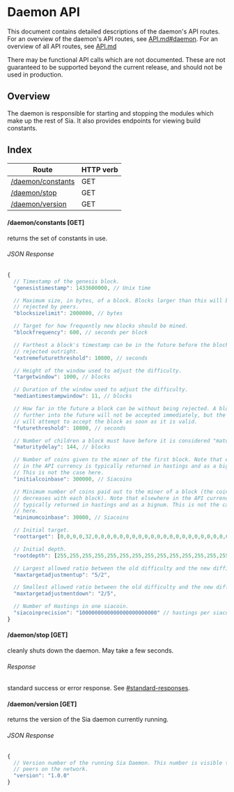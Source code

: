 Daemon API
===========

This document contains detailed descriptions of the daemon's API routes. For an
overview of the daemon's API routes, see [API.md#daemon](/doc/API.md#daemon).
For an overview of all API routes, see [API.md](/doc/API.md)

There may be functional API calls which are not documented. These are not
guaranteed to be supported beyond the current release, and should not be used
in production.

Overview
--------

The daemon is responsible for starting and stopping the modules which make up
the rest of Sia. It also provides endpoints for viewing build constants.

Index
-----

| Route                                     | HTTP verb |
| ----------------------------------------- | --------- |
| [/daemon/constants](#daemonconstants-get) | GET       |
| [/daemon/stop](#daemonstop-get)           | GET       |
| [/daemon/version](#daemonversion-get)     | GET       |

#### /daemon/constants [GET]

returns the set of constants in use.

###### JSON Response
```javascript
{
  // Timestamp of the genesis block.
  "genesistimestamp": 1433600000, // Unix time

  // Maximum size, in bytes, of a block. Blocks larger than this will be
  // rejected by peers.
  "blocksizelimit": 2000000, // bytes

  // Target for how frequently new blocks should be mined.
  "blockfrequency": 600, // seconds per block

  // Farthest a block's timestamp can be in the future before the block is
  // rejected outright.
  "extremefuturethreshold": 10800, // seconds

  // Height of the window used to adjust the difficulty.
  "targetwindow": 1000, // blocks

  // Duration of the window used to adjust the difficulty.
  "mediantimestampwindow": 11, // blocks

  // How far in the future a block can be without being rejected. A block
  // further into the future will not be accepted immediately, but the daemon
  // will attempt to accept the block as soon as it is valid.
  "futurethreshold": 10800, // seconds

  // Number of children a block must have before it is considered "mature."
  "maturitydelay": 144, // blocks

  // Number of coins given to the miner of the first block. Note that elsewhere
  // in the API currency is typically returned in hastings and as a bignum.
  // This is not the case here.
  "initialcoinbase": 300000, // Siacoins

  // Minimum number of coins paid out to the miner of a block (the coinbase
  // decreases with each block). Note that elsewhere in the API currency is
  // typically returned in hastings and as a bignum. This is not the case
  // here.
  "minimumcoinbase": 30000, // Siacoins

  // Initial target.
  "roottarget": [0,0,0,0,32,0,0,0,0,0,0,0,0,0,0,0,0,0,0,0,0,0,0,0,0,0,0,0,0,0,0,0],

  // Initial depth.
  "rootdepth": [255,255,255,255,255,255,255,255,255,255,255,255,255,255,255,255,255,255,255,255,255,255,255,255,255,255,255,255,255,255,255,255],

  // Largest allowed ratio between the old difficulty and the new difficulty.
  "maxtargetadjustmentup": "5/2",

  // Smallest allowed ratio between the old difficulty and the new difficulty.
  "maxtargetadjustmentdown": "2/5",

  // Number of Hastings in one siacoin.
  "siacoinprecision": "1000000000000000000000000" // hastings per siacoin
}
```

#### /daemon/stop [GET]

cleanly shuts down the daemon. May take a few seconds.

###### Response
standard success or error response. See
[#standard-responses](#standard-responses).

#### /daemon/version [GET]

returns the version of the Sia daemon currently running.

###### JSON Response
```javascript
{
  // Version number of the running Sia Daemon. This number is visible to its
  // peers on the network.
  "version": "1.0.0"
}
```
